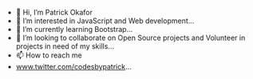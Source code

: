 - 👋 Hi, I’m Patrick Okafor
- 👀 I’m interested in JavaScript and Web development...
- 🌱 I’m currently learning Bootstrap...
- 💞️ I’m looking to collaborate on Open Source projects and Volunteer in projects in need of my skills...
- 📫 How to reach me 
- www.twitter.com/codesbypatrick...

<!---
Patoski-patoski/Patoski-patoski is a ✨ special ✨ repository because its `README.md` (this file) appears on your GitHub profile.
You can click the Preview link to take a look at your changes.
--->
